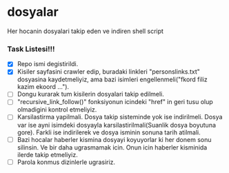 # dosyalar
Her hocanin dosyalari takip eden ve indiren shell script

### Task Listesi!!!
- [X] Repo ismi degistirildi.
- [X] Kisiler sayfasini crawler edip, buradaki linkleri "personslinks.txt" dosyasina kaydetmeliyiz, ama bazi isimleri engellenmeli("fkord filiz kazim ekoord ...").
- [ ] Dongu kurarak tum kisilerin dosyalari takip edilmeli.
- [ ] "recursive_link_follow()" fonksiyonun icindeki "href" in geri tusu olup olmadigini kontrol etmeliyiz.
- [ ] Karsilastirma yapilmali. Dosya takip sisteminde yok ise indirilmeli. Dosya var ise ayni isimdeki dosyayla karsilastirilmali(Suanlik dosya boyutuna gore). Farkli ise indirilerek ve dosya isminin sonuna tarih atilmali.
- [ ] Bazi hocalar haberler kismina dosyayi koyuyorlar ki her donem sonu silinsin. Ve bir daha ugrasmamak icin. Onun icin haberler kisminida ilerde takip etmeliyiz.
- [ ] Parola konmus dizinlerle ugrasiriz.
